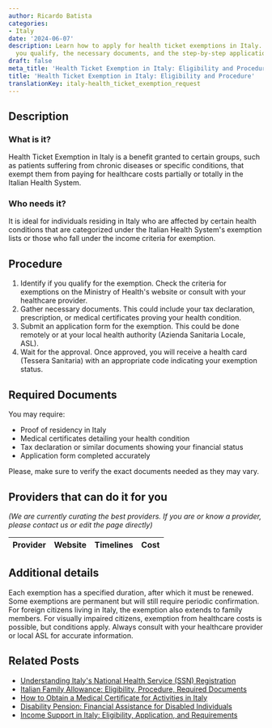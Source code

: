 ```yaml
---
author: Ricardo Batista
categories:
- Italy
date: '2024-06-07'
description: Learn how to apply for health ticket exemptions in Italy. Find out if
  you qualify, the necessary documents, and the step-by-step application process.
draft: false
meta_title: 'Health Ticket Exemption in Italy: Eligibility and Procedure'
title: 'Health Ticket Exemption in Italy: Eligibility and Procedure'
translationKey: italy-health_ticket_exemption_request
---
```


## Description
### What is it?
Health Ticket Exemption in Italy is a benefit granted to certain groups, such as patients suffering from chronic diseases or specific conditions, that exempt them from paying for healthcare costs partially or totally in the Italian Health System. 
### Who needs it?
It is ideal for individuals residing in Italy who are affected by certain health conditions that are categorized under the Italian Health System's exemption lists or those who fall under the income criteria for exemption.

## Procedure
1. Identify if you qualify for the exemption. Check the criteria for exemptions on the Ministry of Health's website or consult with your healthcare provider. 
2. Gather necessary documents. This could include your tax declaration, prescription, or medical certificates proving your health condition. 
3. Submit an application form for the exemption. This could be done remotely or at your local health authority (Azienda Sanitaria Locale, ASL). 
4. Wait for the approval. Once approved, you will receive a health card (Tessera Sanitaria) with an appropriate code indicating your exemption status. 

## Required Documents
You may require:
- Proof of residency in Italy
- Medical certificates detailing your health condition
- Tax declaration or similar documents showing your financial status
- Application form completed accurately 

Please, make sure to verify the exact documents needed as they may vary.

## Providers that can do it for you

_(We are currently curating the best providers. If you are or know a provider, please contact us or edit the page directly)_

| Provider        |     Website     |     Timelines    |       Cost      |
| :-------------: | :-------------: |  :-------------: | :-------------: |

## Additional details
Each exemption has a specified duration, after which it must be renewed. Some exemptions are permanent but will still require periodic confirmation. For foreign citizens living in Italy, the exemption also extends to family members. For visually impaired citizens, exemption from healthcare costs is possible, but conditions apply. Always consult with your healthcare provider or local ASL for accurate information.
## Related Posts

- [Understanding Italy's National Health Service (SSN) Registration](https://tramitit.com/guides/italy/registration_with_the_national_health_service_ssn/)
- [Italian Family Allowance: Eligibility, Procedure, Required Documents](https://tramitit.com/guides/italy/family_allowance_request/)
- [How to Obtain a Medical Certificate for Activities in Italy](https://tramitit.com/guides/italy/medical_certificate_request/)
- [Disability Pension: Financial Assistance for Disabled Individuals](https://tramitit.com/guides/italy/disability_pension_application/)
- [Income Support in Italy: Eligibility, Application, and Requirements](https://tramitit.com/guides/italy/income_support_application/)